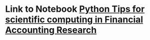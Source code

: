 # Link to Notebook [Python Tips for scientific computing in Financial Accounting Research](https://github.com/mortizm1988/Python_Computation_Tips/blob/b568541277784eb72b98ba5c95da00a0f956a582/Simple_and_faster_code.ipynb)
 
